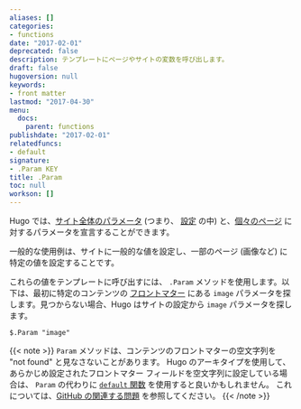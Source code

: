 ```yaml
---
aliases: []
categories:
- functions
date: "2017-02-01"
deprecated: false
description: テンプレートにページやサイトの変数を呼び出します。
draft: false
hugoversion: null
keywords:
- front matter
lastmod: "2017-04-30"
menu:
  docs:
    parent: functions
publishdate: "2017-02-01"
relatedfuncs:
- default
signature:
- .Param KEY
title: .Param
toc: null
workson: []
---
```


Hugo では、[サイト全体のパラメータ][sitevars] (つまり、 [設定][configuration] の中) と、[個々のページ][pagevars] に対するパラメータを宣言することができます。

一般的な使用例は、サイトに一般的な値を設定し、一部のページ (画像など) に特定の値を設定することです。

これらの値をテンプレートに呼び出すには、 `.Param` メソッドを使用します。以下は、最初に特定のコンテンツの [フロントマター][front matter] にある `image` パラメータを探します。見つからない場合、Hugo はサイトの設定から `image` パラメータを探します。

```go-html-template
$.Param "image"
```

{{< note >}}
`Param` メソッドは、コンテンツのフロントマターの空文字列を "not found" と見なさないことがあります。 Hugo のアーキタイプを使用して、あらかじめ設定されたフロントマター フィールドを空文字列に設定している場合は、 `Param` の代わりに [`default` 関数](/functions/default/) を使用すると良いかもしれません。 これについては、[GitHub の関連する問題](https://github.com/gohugoio/hugo/issues/3366) を参照してください。
{{< /note >}}


[configuration]: /getting-started/configuration/
[front matter]: /content-management/front-matter/
[pagevars]: /variables/page/
[sitevars]: /variables/site/
